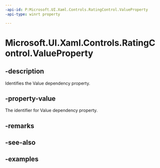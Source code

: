 ```yaml
---
-api-id: P:Microsoft.UI.Xaml.Controls.RatingControl.ValueProperty
-api-type: winrt property

---
```

<!-- Property syntax.
public DependencyProperty ValueProperty { get; }
-->

# Microsoft.UI.Xaml.Controls.RatingControl.ValueProperty


## -description

Identifies the Value dependency property.


## -property-value

The identifier for Value dependency property.


## -remarks


## -see-also


## -examples


